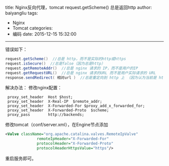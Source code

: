 title: Nginx反向代理，tomcat request.getScheme() 总是返回http
author: baiyangliu
tags:
- Nginx
- Tomcat
categories:
- 编码
date: 2015-12-15 15:32:00
---
错误如下：
```java
request.getScheme()  //总是 http，而不是实际的http或https  
request.isSecure()  //总是false（因为总是http）  
request.getRemoteAddr()  //总是 nginx 请求的 IP，而不是用户的IP  
request.getRequestURL()  //总是 nginx 请求的URL 而不是用户实际请求的 URL  
response.sendRedirect( 相对url )  //总是重定向到 http 上 （因为认为当前是 http 请求）
```
<!--more-->
解决办法：
修改nginx配置：
```shell
 proxy_set_header  Host $host;
 proxy_set_header  X-Real-IP  $remote_addr;
 proxy_set_header  X-Forwarded-For $proxy_add_x_forwarded_for;
 proxy_set_header  X-Forwarded-Proto  $scheme;
 proxy_pass        http://backends;
```
修改tomcat（conf/server.xml），在Engine节点添加
```xml
<Valve className="org.apache.catalina.valves.RemoteIpValve"
              remoteIpHeader="X-Forwarded-For"
              protocolHeader="X-Forwarded-Proto"
              protocolHeaderHttpsValue="https"/>
```
重启服务即可。